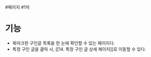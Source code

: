 #페이지 #1차 


# 기능

* 북마크한 구인글 목록을 한 눈에 확인할 수 있는 페이지다.
* 특정 구인 글을 클릭 시, [[14. 특정 구인 글 상세 페이지]]로 이동할 수 있다.